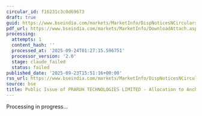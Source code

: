 ```yaml
---
circular_id: f16231c3c0d69673
draft: true
guid: https://www.bseindia.com/markets/MarketInfo/DispNoticesNCirculars.aspx?Noticeid={EBB2A781-5E17-42F9-9BEF-E9FC564B6FBD}&noticeno=20250923-79&dt=09/23/2025&icount=79&totcount=84&flag=0
pdf_url: https://www.bseindia.com/markets/MarketInfo/DownloadAttach.aspx?id=20250923-79&attachedId=8ca92971-67a1-49cb-9391-822d1106694a
processing:
  attempts: 1
  content_hash: ''
  processed_at: '2025-09-24T01:27:15.596751'
  processor_version: '2.0'
  stage: claude_failed
  status: failed
published_date: '2025-09-23T15:51:16+00:00'
rss_url: https://www.bseindia.com/markets/MarketInfo/DispNoticesNCirculars.aspx?Noticeid={EBB2A781-5E17-42F9-9BEF-E9FC564B6FBD}&noticeno=20250923-79&dt=09/23/2025&icount=79&totcount=84&flag=0
source: bse
title: Public Issue of PRARUH TECHNOLOGIES LIMITED - Allocation to Anchor Investors
---
```


Processing in progress...